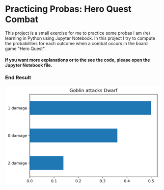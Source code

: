 # Practicing Probas: Hero Quest Combat
This project is a small exercise for me to practice some probas I am (re) learning in Python using Jupyter Notebook.
In this project I try to compute the probabilities for each outcome when a combat occurs in the board game "Hero Quest".

#### If you want more explanations or to the see the code, please open the Jupyter Notebook file.

### End Result
![Goblin attacks Dward example](/Goblin_attacks_Dwarf.png)